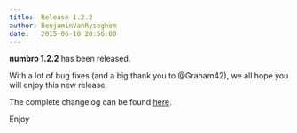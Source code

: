 ```yaml
---
title:  Release 1.2.2
author: BenjaminVanRyseghem
date:   2015-06-10 20:56:00
---
```


**numbro 1.2.2** has been released.

With a lot of bug fixes (and a big thank you to @Graham42),
we all hope you will enjoy this new release.

The complete changelog can be found [here](https://github.com/foretagsplatsen/numbro/blob/899ed22f998abd97e9dea3b4f0e85f9ad561c1f9/CHANGELOG.md).

Enjoy <i class="fa fa-smile-o">